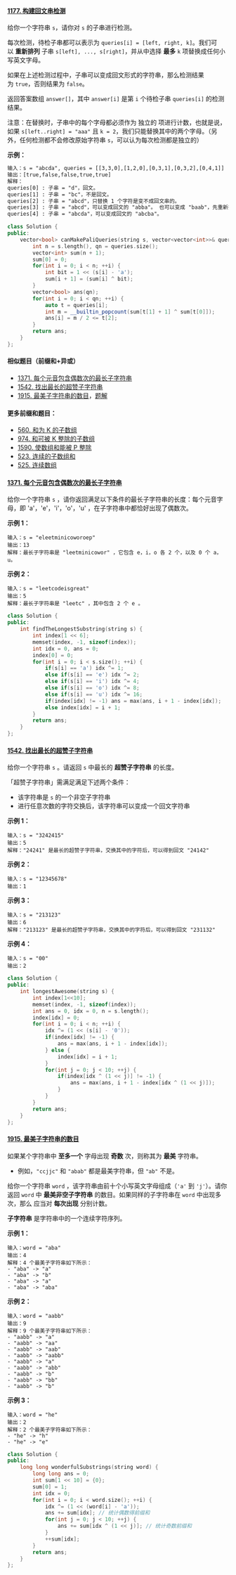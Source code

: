 #### [1177. 构建回文串检测](https://leetcode.cn/problems/can-make-palindrome-from-substring/)
给你一个字符串 `s`，请你对 `s` 的子串进行检测。

每次检测，待检子串都可以表示为 `queries[i] = [left, right, k]`。我们可以 **重新排列** 子串 `s[left], ..., s[right]`，并从中选择 **最多** `k` 项替换成任何小写英文字母。

如果在上述检测过程中，子串可以变成回文形式的字符串，那么检测结果为 `true`，否则结果为 `false`。

返回答案数组 `answer[]`，其中 `answer[i]` 是第 `i` 个待检子串 `queries[i]` 的检测结果。

注意：在替换时，子串中的每个字母都必须作为 独立的 项进行计数，也就是说，如果 `s[left..right] = "aaa"` 且 `k = 2`，我们只能替换其中的两个字母。（另外，任何检测都不会修改原始字符串 `s`，可以认为每次检测都是独立的）

**示例：**

```txt
输入：s = "abcda", queries = [[3,3,0],[1,2,0],[0,3,1],[0,3,2],[0,4,1]]
输出：[true,false,false,true,true]
解释：
queries[0] : 子串 = "d"，回文。
queries[1] : 子串 = "bc"，不是回文。
queries[2] : 子串 = "abcd"，只替换 1 个字符是变不成回文串的。
queries[3] : 子串 = "abcd"，可以变成回文的 "abba"。 也可以变成 "baab"，先重新排序变成 "bacd"，然后把 "cd" 替换为 "ab"。
queries[4] : 子串 = "abcda"，可以变成回文的 "abcba"。
```



```c++
class Solution {
public:
    vector<bool> canMakePaliQueries(string s, vector<vector<int>>& queries) {
        int n = s.length(), qn = queries.size();
        vector<int> sum(n + 1);
        sum[0] = 0;
        for(int i = 0; i < n; ++i) {
            int bit = 1 << (s[i] - 'a');
            sum[i + 1] = (sum[i] ^ bit);
        }
        vector<bool> ans(qn);
        for(int i = 0; i < qn; ++i) {
            auto t = queries[i];
            int m = __builtin_popcount(sum[t[1] + 1] ^ sum[t[0]]);
            ans[i] = m / 2 <= t[2];
        }
        return ans;
    }
};
```


#### 相似题目（前缀和+异或）
- [1371. 每个元音包含偶数次的最长子字符串](https://leetcode.cn/problems/find-the-longest-substring-containing-vowels-in-even-counts/)
- [1542. 找出最长的超赞子字符串](https://leetcode.cn/problems/find-longest-awesome-substring/)
- [1915. 最美子字符串的数目](https://leetcode.cn/problems/number-of-wonderful-substrings/)，[题解](https://leetcode.cn/problems/number-of-wonderful-substrings/solution/qian-zhui-he-chang-jian-ji-qiao-by-endle-t57t/)

#### 更多前缀和题目：

- [560. 和为 K 的子数组](https://leetcode.cn/problems/subarray-sum-equals-k/)
- [974. 和可被 K 整除的子数组](https://leetcode.cn/problems/subarray-sums-divisible-by-k/)
- [1590. 使数组和能被 P 整除](https://leetcode.cn/problems/make-sum-divisible-by-p/)
- [523. 连续的子数组和](https://leetcode.cn/problems/continuous-subarray-sum/)
- [525. 连续数组](https://leetcode.cn/problems/contiguous-array/)

#### [1371. 每个元音包含偶数次的最长子字符串](https://leetcode.cn/problems/find-the-longest-substring-containing-vowels-in-even-counts/)

给你一个字符串 `s` ，请你返回满足以下条件的最长子字符串的长度：每个元音字母，即 'a'，'e'，'i'，'o'，'u' ，在子字符串中都恰好出现了偶数次。

**示例 1：**

```
输入：s = "eleetminicoworoep"
输出：13
解释：最长子字符串是 "leetminicowor" ，它包含 e，i，o 各 2 个，以及 0 个 a，u。
```

**示例 2：**

```
输入：s = "leetcodeisgreat"
输出：5
解释：最长子字符串是 "leetc" ，其中包含 2 个 e 。
```

```c++
class Solution {
public:
    int findTheLongestSubstring(string s) {
        int index[1 << 6];
        memset(index, -1, sizeof(index));
        int idx = 0, ans = 0;
        index[0] = 0;
        for(int i = 0; i < s.size(); ++i) {
            if(s[i] == 'a') idx ^= 1;
            else if(s[i] == 'e') idx ^= 2;
            else if(s[i] == 'i') idx ^= 4;
            else if(s[i] == 'o') idx ^= 8;
            else if(s[i] == 'u') idx ^= 16;
            if(index[idx] != -1) ans = max(ans, i + 1 - index[idx]);
            else index[idx] = i + 1;
        }
        return ans;
    }
};
```

#### [1542. 找出最长的超赞子字符串](https://leetcode.cn/problems/find-longest-awesome-substring/)

给你一个字符串 `s` 。请返回 `s` 中最长的 **超赞子字符串** 的长度。

「超赞子字符串」需满足满足下述两个条件：
- 该字符串是 `s` 的一个非空子字符串
- 进行任意次数的字符交换后，该字符串可以变成一个回文字符串

**示例 1：**

```
输入：s = "3242415"
输出：5
解释："24241" 是最长的超赞子字符串，交换其中的字符后，可以得到回文 "24142"
```

**示例 2：**

```
输入：s = "12345678"
输出：1
```

**示例 3：**

```
输入：s = "213123"
输出：6
解释："213123" 是最长的超赞子字符串，交换其中的字符后，可以得到回文 "231132"
```

**示例 4：**

```
输入：s = "00"
输出：2
```

```c++
class Solution {
public:
    int longestAwesome(string s) {
        int index[1<<10];
        memset(index, -1, sizeof(index));
        int ans = 0, idx = 0, n = s.length();
        index[idx] = 0;
        for(int i = 0; i < n; ++i) {
            idx ^= (1 << (s[i] - '0'));
            if(index[idx] != -1) {
                ans = max(ans, i + 1 - index[idx]);
            } else {
                index[idx] = i + 1;
            }
            for(int j = 0; j < 10; ++j) {
                if(index[idx ^ (1 << j)] != -1) {
                    ans = max(ans, i + 1 - index[idx ^ (1 << j)]);
                }
            }
        }
        return ans;
    }
};
```

#### [1915. 最美子字符串的数目](https://leetcode.cn/problems/number-of-wonderful-substrings/)

如果某个字符串中 **至多一个** 字母出现 **奇数** 次，则称其为 **最美** 字符串。

- 例如，`"ccjjc"` 和 `"abab"` 都是最美字符串，但 `"ab"` 不是。

给你一个字符串 `word` ，该字符串由前十个小写英文字母组成（`'a'` 到 `'j'`）。请你返回 `word` 中 **最美非空子字符串** 的数目。如果同样的子字符串在 `word` 中出现多次，那么 应当对 **每次出现** 分别计数。

**子字符串** 是字符串中的一个连续字符序列。

**示例 1：**

```
输入：word = "aba"
输出：4
解释：4 个最美子字符串如下所示：
- "aba" -> "a"
- "aba" -> "b"
- "aba" -> "a"
- "aba" -> "aba"
```

**示例 2：**

```
输入：word = "aabb"
输出：9
解释：9 个最美子字符串如下所示：
- "aabb" -> "a"
- "aabb" -> "aa"
- "aabb" -> "aab"
- "aabb" -> "aabb"
- "aabb" -> "a"
- "aabb" -> "abb"
- "aabb" -> "b"
- "aabb" -> "bb"
- "aabb" -> "b"
```

**示例 3：**

```
输入：word = "he"
输出：2
解释：2 个最美子字符串如下所示：
- "he" -> "h"
- "he" -> "e"
```

```c++
class Solution {
public:
    long long wonderfulSubstrings(string word) {
        long long ans = 0;
        int sum[1 << 10] = {0};
        sum[0] = 1;
        int idx = 0;
        for(int i = 0; i < word.size(); ++i) {
            idx ^= (1 << (word[i] - 'a'));
            ans += sum[idx]; // 统计偶数得前缀和
            for(int j = 0; j < 10; ++j) {
                ans += sum[idx ^ (1 << j)]; // 统计奇数前缀和
            }
            ++sum[idx];
        }
        return ans;
    }
};
```